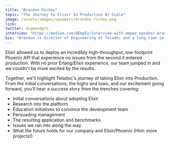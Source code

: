 ```yaml
---
title: "Brandon Richey"
topic: "The Journey to Elixir In Production At Scale"
image: /assets/images/speakers/brandon-richey.png
link:
twitter: diamondgfx
interview: "https://medium.com/@EmpEx/interview-with-empex-speaker-brandon-richey-b2e8b594b3d#.mb8a3yzbj"
bio: "Brandon is Director of Engineering at Teladoc and a long-time software engineer/architect in New York. He is a frequent writer on topics in web development such as Elixir/Phoenix, Elm, and various Javascript frameworks on his blog!"
---
```

Elixir allowed us to deploy an incredibly high-throughput, low-footprint Phoenix API that experience no issues from the second it entered production. With no prior Erlang/Elixir experience, our team jumped in and we couldn't be more excited by the results.

Together, we'll highlight Teladoc's journey of taking Elixir into Production. From the initial conversations, the highs and lows, and our excitement going forward, you'll hear a success story from the trenches covering:

- Initial conversations about adopting Elixir
- Research into the platform
- Education initiatives to convince the development team
- Persuading management
- The resulting application and benchmarks
- Issues we ran into along the way
- What the future holds for our company and Elixir/Phoenix (Hint: more projects!)

